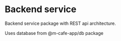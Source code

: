 # Backend service

Backend service package with REST api architecture.

Uses database from @m-cafe-app/db package